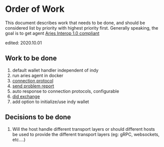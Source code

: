 # Order of Work

This document describes work that needs to be done, and should be considered list by priority with highest priority first.
Generally speaking, the goal is to get agent [Aries Interop 1.0 compliant](https://github.com/hyperledger/aries-rfcs/blob/master/concepts/0302-aries-interop-profile/README.md#aries-interop-profile-version-10)

edited: 2020.10.01

## Work to be done
1. default wallet handler independent of indy
2. run aries agent in docker
3. [connection protocol](https://github.com/hyperledger/aries-rfcs/tree/master/features/0160-connection-protocol)
4. [send problem report](https://github.com/hyperledger/aries-rfcs/tree/89d14c15ab35b667e7a9d04fe42d4d48b10468cf/features/0035-report-problem)
5. auto response to connection protocols, configurable
6. [did exchange](https://github.com/hyperledger/aries-rfcs/tree/master/features/0023-did-exchange)   
7. add option to initialize/use indy wallet

## Decisions to be done
1. Will the host handle different transport layers or should different hosts be used to provide
the different transport layers (eg: gRPC, websockets, etc....)
